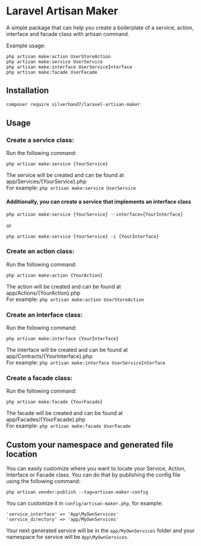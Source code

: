# Laravel Artisan Maker
A simple package that can help you create a boilerplate of a service, action, interface and facade class with artisan command.

Example usage:
```
php artisan make:action UserStoreAction
php artisan make:service UserService
php artisan make:interface UserServiceInterface
php artisan make:facade UserFacade 
```

## Installation
```bash
composer require silverhand7/laravel-artisan-maker
```

## Usage
### Create a service class:
Run the following command:
```
php artisan make:service {YourService}
```
The service will be created and can be found at app/Services/{YourService}.php \
For example: `php artisan make:service UserService`
#### Additionally, you can create a service that implements an interface class
```
php artisan make:service {YourService} --interface={YourInterface}
```
or
```
php artisan make:service {YourService} -i {YourInterface}
```

### Create an action class:
Run the following command:
```
php artisan make:action {YourAction}
```
The action will be created and can be found at app/Actions/{YourAction}.php \
For example: `php artisan make:action UserStoreAction`

### Create an interface class:
Run the following command:
```
php artisan make:interface {YourInterface}
```
The interface will be created and can be found at app/Contracts/{YourInterface}.php \
For example: `php artisan make:interface UserServiceInterface`

### Create a facade class:
Run the following command:
```
php artisan make:facade {YourFacade}
```
The facade will be created and can be found at app/Facades/{YourFacade}.php \
For example: `php artisan make:facade UserFacade`

## Custom your namespace and generated file location
You can easily customize where you want to locate your Service, Action, Interface or Facade class. You can do that by publishing the config file using the following command:
```
php artisan vendor:publish --tag=artisan-maker-config
```
You can customize it in `config/artisan-maker.php`, for example:
```
'service_interface' => 'App\MyOwnServices'
'service_directory' => 'app/MyOwnServices'
```
Your next generated service will be in the `app/MyOwnServices` folder and your namespace for service will be `App\MyOwnServices`.




